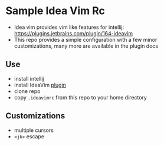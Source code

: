 # Sample Idea Vim Rc

* Idea vim provides vim like features for intellij: https://plugins.jetbrains.com/plugin/164-ideavim 
* This repo provides a simple configuration with a few minor customizations,
many more are available in the plugin docs

## Use

* install intellij
* install IdeaVim [plugin](https://plugins.jetbrains.com/plugin/164-ideavim)
* clone repo
* copy `.ideavimrc` from this repo to your home directory

## Customizations

* multiple cursors
* `<jk>` escape 

